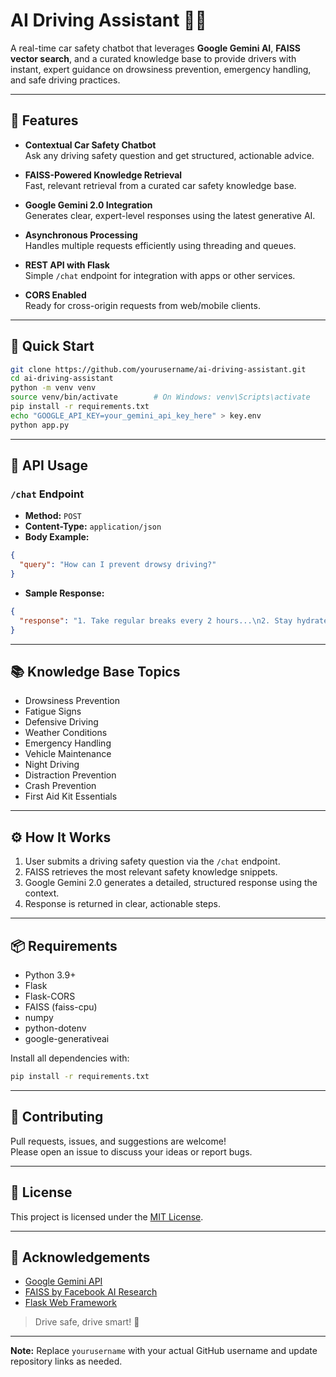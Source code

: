 
# AI Driving Assistant 🚗🧠

A real-time car safety chatbot that leverages **Google Gemini AI**, **FAISS vector search**, and a curated knowledge base to provide drivers with instant, expert guidance on drowsiness prevention, emergency handling, and safe driving practices.

---

## 🔧 Features

- **Contextual Car Safety Chatbot**  
  Ask any driving safety question and get structured, actionable advice.

- **FAISS-Powered Knowledge Retrieval**  
  Fast, relevant retrieval from a curated car safety knowledge base.

- **Google Gemini 2.0 Integration**  
  Generates clear, expert-level responses using the latest generative AI.

- **Asynchronous Processing**  
  Handles multiple requests efficiently using threading and queues.

- **REST API with Flask**  
  Simple `/chat` endpoint for integration with apps or other services.

- **CORS Enabled**  
  Ready for cross-origin requests from web/mobile clients.

---

## 🚀 Quick Start

```bash
git clone https://github.com/yourusername/ai-driving-assistant.git
cd ai-driving-assistant
python -m venv venv
source venv/bin/activate        # On Windows: venv\Scripts\activate
pip install -r requirements.txt
echo "GOOGLE_API_KEY=your_gemini_api_key_here" > key.env
python app.py
```

---

## 🧪 API Usage

### `/chat` Endpoint

- **Method:** `POST`  
- **Content-Type:** `application/json`  
- **Body Example:**
```json
{
  "query": "How can I prevent drowsy driving?"
}
```

- **Sample Response:**
```json
{
  "response": "1. Take regular breaks every 2 hours...\n2. Stay hydrated...\n3. Avoid heavy meals before driving..."
}
```

---

## 📚 Knowledge Base Topics

- Drowsiness Prevention  
- Fatigue Signs  
- Defensive Driving  
- Weather Conditions  
- Emergency Handling  
- Vehicle Maintenance  
- Night Driving  
- Distraction Prevention  
- Crash Prevention  
- First Aid Kit Essentials

---

## ⚙️ How It Works

1. User submits a driving safety question via the `/chat` endpoint.  
2. FAISS retrieves the most relevant safety knowledge snippets.  
3. Google Gemini 2.0 generates a detailed, structured response using the context.  
4. Response is returned in clear, actionable steps.

---

## 📦 Requirements

- Python 3.9+  
- Flask  
- Flask-CORS  
- FAISS (faiss-cpu)  
- numpy  
- python-dotenv  
- google-generativeai  

Install all dependencies with:

```bash
pip install -r requirements.txt
```

---

## 🤝 Contributing

Pull requests, issues, and suggestions are welcome!  
Please open an issue to discuss your ideas or report bugs.

---

## 📄 License

This project is licensed under the [MIT License](LICENSE).

---

## 🙏 Acknowledgements

- [Google Gemini API](https://ai.google.dev/)
- [FAISS by Facebook AI Research](https://github.com/facebookresearch/faiss)
- [Flask Web Framework](https://flask.palletsprojects.com/)

> Drive safe, drive smart! 🚦

---

**Note:** Replace `yourusername` with your actual GitHub username and update repository links as needed.
